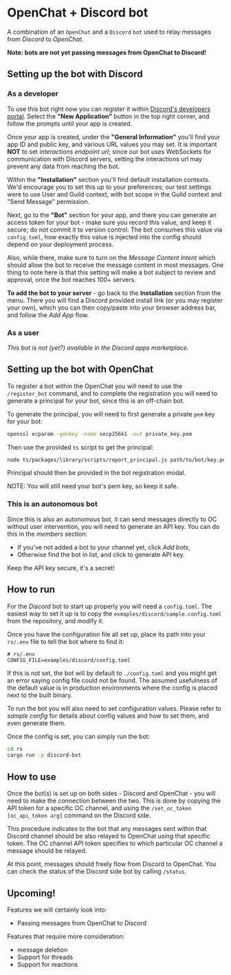 # OpenChat + Discord bot

A combination of an `OpenChat` and a `Discord` `bot` used to relay messages from _Discord_ to _OpenChat_.

**Note: bots are not yet passing messages from OpenChat to Discord!**

## Setting up the bot with Discord

### As a developer

To use this bot right now you can register it within [Discord's developers portal](https://discord.com/developers/applications). Select the **"New Application"** button in the top right corner, and follow the prompts until your app is created.

Once your app is created, under the **"General Information"** you'll find your app ID and public key, and various URL values you may set. It is important **NOT** to set _interactions endpoint url_; since our bot uses WebSockets for communication with Discord servers, setting the interactions url may prevent any data from reaching the bot.

Within the **"Installation"** section you'll find default installation contexts. We'd encourage you to set this up to your preferences; our test settings were to use User and Guild context, with bot scope in the Guild context and "Send Message" permission.

Next, go to the **"Bot"** section for your app, and there you can generate an access token for your bot - make sure you record this value, and keep it secure; do not commit it to version control. The bot consumes this value via `config.toml`, how exactly this value is injected into the config should depend on your deployment process.

Also, while there, make sure to turn on the _Message Content Intent_ which should allow the bot to receive the message content in most messages. One thing to note here is that this setting will make a bot subject to review and approval, once the bot reaches 100+ servers.

**To add the bot to your server** - go back to the **Installation** section from the menu. There you will find a Discord provided install link (or you may register your own), which you can then copy/paste into your browser address bar, and follow the _Add App_ flow.

### As a user

_This bot is not (yet?) available in the Discord apps marketplace._

## Setting up the bot with OpenChat

To register a bot within the OpenChat you will need to use the `/register_bot` command, and to complete the registration you will need to generate a principal for your bot, since this is an off-chain bot.

To generate the principal, you will need to first generate a private `pem` key for your bot:
```bash
openssl ecparam -genkey -name secp256k1 -out private_key.pem
```

Then use the provided `ts` script to get the principal:
```bash
node ts/packages/library/scripts/report_principal.js path/to/bot/key.pem
```

Principal should then be provided in the bot registration modal.

NOTE: You will still need your bot's pem key, so keep it safe.

### This is an autonomous bot

Since this is also an autonomous bot, it can send messages directly to OC without user intervention, you will need to generate an API key. You can do this in the _members_ section:
- If you've not added a bot to your channel yet, click _Add bots_,
- Otherwise find the bot in list, and click to generate API key.

Keep the API key secure, it's a secret!

## How to run

For the _Discord_ bot to start up properly you will need a `config.toml`. The easiest way to set it up is to copy the `exmaples/discord/sample.config.toml` from the repository, and modify it.

Once you have the configuration file all set up, place its path into your `rs/.env` file to tell the bot where to find it:
```
# rs/.env
CONFIG_FILE=examples/discord/config.toml
```

If this is not set, the bot will by default to `./config.toml` and you might get an error saying config file could not be found. The assumed usefulness of the default value is in production environments where the config is placed next to the built binary.

To run the bot you will also need to set configuration values. Please refer to _sample config_ for details about config values and how to set them, and even generate them.

Once the config is set, you can simply run the bot:
```bash
cd rs
cargo run -p discord-bot
```

## How to use

Once the bot(s) is set up on both sides - Discord and OpenChat - you will need to make the connection between the two. This is done by copying the API token for a specific OC channel, and using the `/set_oc_token [oc_api_token arg]` command on the Discord side.

This procedure indicates to the bot that any messages sent within that Discord channel should be also relayed to OpenChat using that specific token. The OC channel API token specifies to which particular OC channel a message should be relayed.

At this point, messages should freely flow from Discord to OpenChat. You can check the status of the Discord side bot by calling `/status`.

## Upcoming!

Features we will certainly look into:
- Passing messages from OpenChat to Discord

Features that require more consideration:
- message deletion
- Support for threads
- Support for reactions

